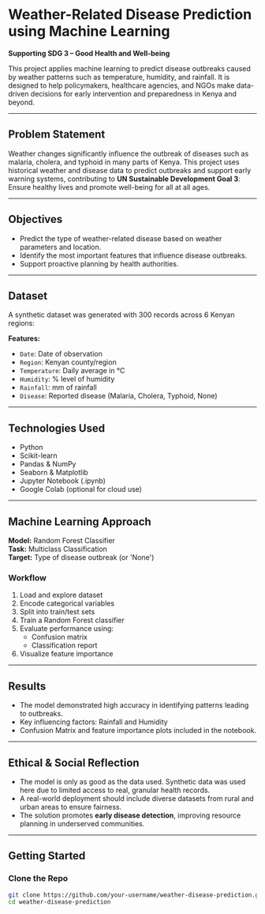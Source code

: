 
#  Weather-Related Disease Prediction using Machine Learning
**Supporting SDG 3 – Good Health and Well-being**

This project applies machine learning to predict disease outbreaks caused by weather patterns such as temperature, humidity, and rainfall. It is designed to help policymakers, healthcare agencies, and NGOs make data-driven decisions for early intervention and preparedness in Kenya and beyond.

---

##  Problem Statement
Weather changes significantly influence the outbreak of diseases such as malaria, cholera, and typhoid in many parts of Kenya. This project uses historical weather and disease data to predict outbreaks and support early warning systems, contributing to **UN Sustainable Development Goal 3**: Ensure healthy lives and promote well-being for all at all ages.

---

## Objectives
- Predict the type of weather-related disease based on weather parameters and location.
- Identify the most important features that influence disease outbreaks.
- Support proactive planning by health authorities.

---

##  Dataset
A synthetic dataset was generated with 300 records across 6 Kenyan regions:

**Features:**
- `Date`: Date of observation  
- `Region`: Kenyan county/region  
- `Temperature`: Daily average in °C  
- `Humidity`: % level of humidity  
- `Rainfall`: mm of rainfall  
- `Disease`: Reported disease (Malaria, Cholera, Typhoid, None)

---

##  Technologies Used
- Python 
- Scikit-learn 
- Pandas & NumPy
- Seaborn & Matplotlib 
- Jupyter Notebook (.ipynb)
- Google Colab (optional for cloud use)

---

##  Machine Learning Approach

**Model:** Random Forest Classifier  
**Task:** Multiclass Classification  
**Target:** Type of disease outbreak (or 'None')

###  Workflow
1. Load and explore dataset
2. Encode categorical variables
3. Split into train/test sets
4. Train a Random Forest classifier
5. Evaluate performance using:
   - Confusion matrix
   - Classification report
6. Visualize feature importance

---

##  Results

- The model demonstrated high accuracy in identifying patterns leading to outbreaks.
- Key influencing factors: Rainfall and Humidity
- Confusion Matrix and feature importance plots included in the notebook.

---

## Ethical & Social Reflection
- The model is only as good as the data used. Synthetic data was used here due to limited access to real, granular health records.
- A real-world deployment should include diverse datasets from rural and urban areas to ensure fairness.
- The solution promotes **early disease detection**, improving resource planning in underserved communities.

---

##  Getting Started

### Clone the Repo
```bash
git clone https://github.com/your-username/weather-disease-prediction.git
cd weather-disease-prediction



 
